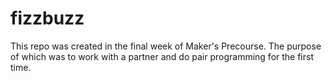 # fizzbuzz

This repo was created in the final week of Maker's Precourse.
The purpose of which was to work with a partner and do pair programming for the first time.
